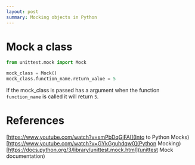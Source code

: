 ```yaml
---
layout: post
summary: Mocking objects in Python
---
```


# Mock a class

```python
from unittest.mock import Mock

mock_class = Mock()
mock_class.function_name.return_value = 5
```

If the mock_class is passed has a argument when the function `function_name` is called it will return `5`.


# References
[https://www.youtube.com/watch?v=smPbDqGjFAI](Into to Python Mocks)
[https://www.youtube.com/watch?v=GYkGguhdqw0](Python Mocking)
[https://docs.python.org/3/library/unittest.mock.html](unittest Mock documentation)